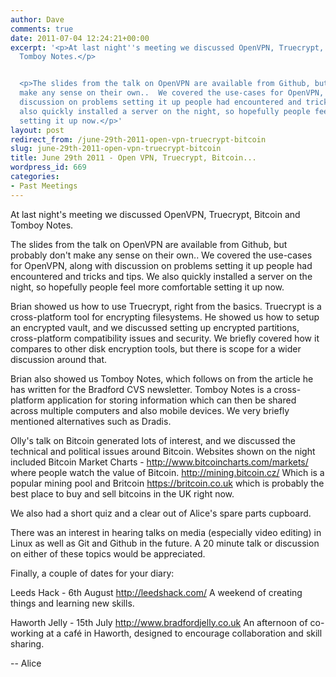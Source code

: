 ```yaml
---
author: Dave
comments: true
date: 2011-07-04 12:24:21+00:00
excerpt: '<p>At last night''s meeting we discussed OpenVPN, Truecrypt, Bitcoin and
  Tomboy Notes.</p>


  <p>The slides from the talk on OpenVPN are available from Github, but probably don''t
  make any sense on their own..  We covered the use-cases for OpenVPN, along with
  discussion on problems setting it up people had encountered and tricks and tips.  We
  also quickly installed a server on the night, so hopefully people feel more comfortable
  setting it up now.</p>'
layout: post
redirect_from: /june-29th-2011-open-vpn-truecrypt-bitcoin
slug: june-29th-2011-open-vpn-truecrypt-bitcoin
title: June 29th 2011 - Open VPN, Truecrypt, Bitcoin...
wordpress_id: 669
categories:
- Past Meetings
---
```


At last night's meeting we discussed OpenVPN, Truecrypt, Bitcoin and Tomboy Notes.

The slides from the talk on OpenVPN are available from Github, but probably don't make any sense on their own..  We covered the use-cases for OpenVPN, along with discussion on problems setting it up people had encountered and tricks and tips.  We also quickly installed a server on the night, so hopefully people feel more comfortable setting it up now.

Brian showed us how to use Truecrypt, right from the basics. Truecrypt is a cross-platform tool for encrypting filesystems.  He
showed us how to setup an encrypted vault, and we discussed setting up encrypted partitions, cross-platform compatibility issues and security.  We briefly covered how it compares to other disk encryption tools, but there is scope for a wider discussion around that.

Brian also showed us Tomboy Notes, which follows on from the article he has written for the Bradford CVS newsletter.  Tomboy Notes is a cross-platform application for storing information which can then be shared across multiple computers and also mobile devices.  We very briefly mentioned alternatives such as Dradis.

Olly's talk on Bitcoin generated lots of interest, and we discussed the technical and political issues around Bitcoin.  Websites shown on the night included Bitcoin Market Charts - http://www.bitcoincharts.com/markets/ where people watch the value of
Bitcoin.  http://mining.bitcoin.cz/ Which is a popular mining pool and Britcoin https://britcoin.co.uk which is probably the best place to buy and sell bitcoins in the UK right now.

We also had a short quiz and a clear out of Alice's spare parts cupboard.

There was an interest in hearing talks on media (especially video editing) in Linux as well as Git and Github in the future.  A 20
minute talk or discussion on either of these topics would be appreciated.

Finally, a couple of dates for your diary:

Leeds Hack - 6th August http://leedshack.com/ A weekend of creating things and learning new skills.

Haworth Jelly - 15th July http://www.bradfordjelly.co.uk An afternoon of co-working at a café in Haworth, designed to encourage collaboration
and skill sharing.

--
Alice
